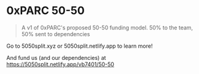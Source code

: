 # 0xPARC 50-50

> A v1 of 0xPARC's proposed 50-50 funding model. 50% to the team, 50% sent to dependencies

Go to 5050split.xyz or 5050split.netlify.app to learn more!

And fund us (and our dependencies) at https://5050split.netlify.app/vb7401/50-50
